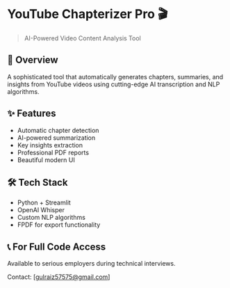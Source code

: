 # YouTube Chapterizer Pro 🎬

> AI-Powered Video Content Analysis Tool

## 🎯 Overview
A sophisticated tool that automatically generates chapters, summaries, and insights from YouTube videos using cutting-edge AI transcription and NLP algorithms.

## ✨ Features
- Automatic chapter detection
- AI-powered summarization
- Key insights extraction
- Professional PDF reports
- Beautiful modern UI

## 🛠️ Tech Stack
- Python + Streamlit
- OpenAI Whisper
- Custom NLP algorithms
- FPDF for export functionality

## 📞 For Full Code Access
Available to serious employers during technical interviews.

Contact: [gulraiz57575@gmail.com]
